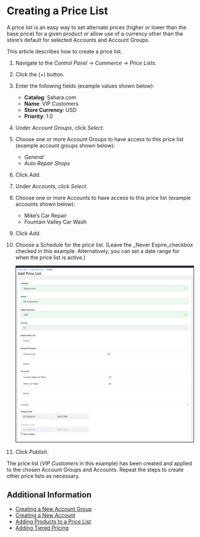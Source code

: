 # Creating a Price List


A price list is an easy way to set alternate prices (higher or lower than the base price) for a given product or allow use of a currency other than the store’s default for selected Accounts and Account Groups.

This article describes how to create a price list.

1. Navigate to the _Control Panel_ → _Commerce_ → _Price Lists_.
1. Click the (+) button.
1. Enter the following fields (example values shown below):
    * **Catalog**: Sahara.com
    * **Name**: VIP Customers
    * **Store Currency**: USD
    * **Priority**: 1.0
1. Under _Account Groups_, click _Select_.
1. Choose one or more Account Groups to have access to this price list (example account groups shown below):
    * _General_
    * _Auto Repair Shops_
1. Click _Add_.
1. Under _Accounts_, click _Select_.
1. Choose one or more Accounts to have access to this price list (example accounts shown below):
    * Mike’s Car Repair
    * Fountain Valley Car Wash
1. Click _Add_.
1. Choose a Schedule for the price list. (Leave the _Never Expire_checkbox checked in this example. Alternatively, you can set a date range for when the price list is active.)

    <img src="./images/01.png" width="700px" style="border: #000000 1px solid;">

1. Click _Publish_.

The price list (_VIP Customers_ in this example) has been created and applied to the chosen Account Groups and Accounts. Repeat the steps to create other price lists as necessary.

## Additional Information

* [Creating a New Account Group](../../customers/account-management/creating-a-new-account-group/README.md)
* [Creating a New Account](../../customers/account-management/creating-a-new-account/README.md)
* [Adding Products to a Price List](../adding-products-to-a-price-list/README.md)
* [Adding Tiered Pricing](../adding-tiered-pricing/README.md)
